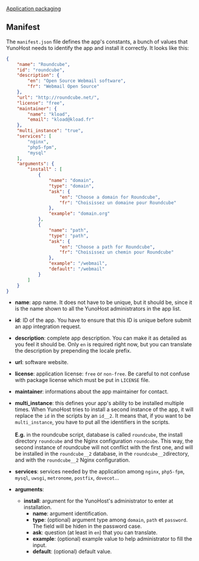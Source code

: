 <a class="btn btn-lg btn-default" href="packaging_apps_en">Application packaging</a>

## Manifest
The `manifest.json` file defines the app's constants, a bunch of values that YunoHost needs to identify the app and install it correctly. It looks like this:
```json
{
    "name": "Roundcube",
    "id": "roundcube",
    "description": {
        "en": "Open Source Webmail software",
        "fr": "Webmail Open Source"
    },
    "url": "http://roundcube.net/",
    "license": "free",
    "maintainer": {
        "name": "kload",
        "email": "kload@kload.fr"
    },
    "multi_instance": "true",
    "services": [
        "nginx",
        "php5-fpm",
        "mysql"
    ],
    "arguments": {
        "install" : [
            {
                "name": "domain",
                "type": "domain",
                "ask": {
                    "en": "Choose a domain for Roundcube",
                    "fr": "Choisissez un domaine pour Roundcube"
                },
                "example": "domain.org"
            },
            {
                "name": "path",
                "type": "path",
                "ask": {
                    "en": "Choose a path for Roundcube",
                    "fr": "Choisissez un chemin pour Roundcube"
                },
                "example": "/webmail",
                "default": "/webmail"
            }
        ]
    }
}
```

* **name**: app name. It does not have to be unique, but it should be, since it is the name shown to all the YunoHost administrators in the app list.

* **id**: ID of the app. You have to ensure that this ID is unique before submit an app integration request.

* **description**: complete app description. You can make it as detailed as you feel it should be. Only `en` is required right now, but you can translate the description by prepending the locale prefix.

* **url**: software website.

* **license**: application license: `free` or `non-free`. Be careful to not confuse with package license which must be put in `LICENSE` file.

* **maintainer**: informations about the app maintainer for contact.

* **multi_instance**: this defines your app's ability to be installed multiple times. When YunoHost tries to install a second instance of the app, it will replace the `id` in the scripts by an `id__2`. It means that, if you want to be `multi_instance`, you have to put all the identifiers in the scripts. 
<br /><br />**E.g.** in the roundcube script, database is called `roundcube`, the install directory `roundcube` and the Nginx configuration `roundcube`. This way, the second instance of roundcube will not conflict with the first one, and will be installed in the `roundcube__2` database, in the `roundcube__2`directory, and with the `roundcube__2` Nginx configuration.

* **services**: services needed by the application among `nginx`, `php5-fpm`, `mysql`, `uwsgi`, `metronome`, `postfix`, `dovecot`…

* **arguments**:
  * **install**: argument for the YunoHost's administrator to enter at installation.
    * **name**: argument identification.
    * **type**: (optional) argument type among `domain`, `path` et `password`. The field will be hiden in the password case.
    * **ask**: question (at least in `en`) that you can translate.
    * **example**: (optional) example value to help administrator to fill the input.
    * **default**: (optional) default value.